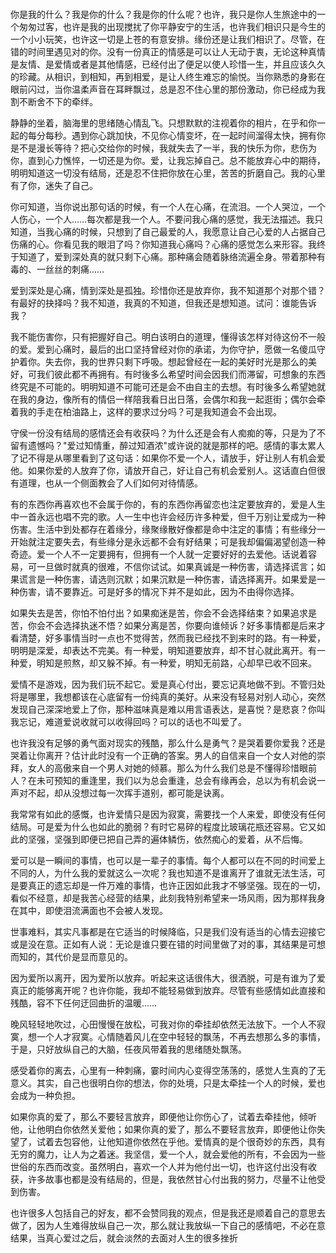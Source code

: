 # 



你是我的什么？我是你的什么？我是你的什么呢？也许，我只是你人生旅途中的一个匆匆过客，也许是我的出现搅扰了你平静安宁的生活，也许我们相识只是今生的一个小小玩笑，也许这一切是上苍的有意安排。缘份还是让我们相识了。尽管，在错的时间里遇见对的你。没有一份真正的情感是可以让人无动于衷，无论这种真情是友情、是爱情或者是其他情感，已经付出了便足以使人珍惜一生，并且应该久久的珍藏。从相识，到相知，再到相爱，是让人终生难忘的愉悦。当你熟悉的身影在眼前闪过，当你温柔声音在耳畔飘过，总是忍不住心里的那份激动，你已经成为我割不断舍不下的牵绊。

 

静静的坐着，脑海里的思绪随心情乱飞。只想默默的注视着你的相片，在乎和你一起的每分每秒。遇到你心跳加快，不见你心情变坏，在一起时间溜得太快，拥有你是不是漫长等待？把心交给你的时候，我就失去了一半，我的快乐为你，悲伤为你，直到心力憔悴，一切还是为你。爱，让我忘掉自己。总不能放弃心中的期待，明明知道这一切没有结局，还是忍不住把你放在心里，苦苦的折磨自己。我的心里有了你，迷失了自己。

 

你可知道，当你说出那句话的时候，有一个人在心痛，在流泪。一个人哭泣，一个人伤心，一个人……每次都是我一个人。不要问我心痛的感觉，我无法描述。我只知道，当我心痛的时候，只想到了自己最爱的人，我愿意让自己心爱的人占据自己伤痛的心。你看见我的眼泪了吗？你知道我心痛吗？心痛的感觉怎么来形容。我终于知道了，爱到深处真的就只剩下心痛。那种痛会随着脉络流遍全身。带着那种有毒的、一丝丝的刺痛……

 

爱到深处是心痛，情到深处是孤独。珍惜你还是放弃你，我不知道那个对那个错？有最好的抉择吗？我不知道，我真的不知道，但我还是想知道。试问：谁能告诉我？

 

我不能伤害你，只有把握好自己。明白该明白的道理，懂得该怎样对待这份不一般的爱。爱到心痛时，最后的出口坚持曾经对你的承诺，为你守护，愿做一名傻瓜守护着你。失去你，我的世界只剩下呼吸。想起曾经在一起的美好时光是那么的美好，可我们彼此都不再拥有。有时後多么希望时间会因我们而滞留，可想象的东西终究是不可能的。明明知道不可能可还是会不由自主的去想。有时後多么希望她就在我的身边，像所有的情侣一样陪我看日出日落，会偶尔和我一起逛街；偶尔会牵着我的手走在柏油路上，这样的要求过分吗？可是我知道会不会出现。

 

守侯一份没有结局的感情还会有收获吗？为什么还是会有人痴痴的等，只是为了不留有遗憾吗？"爱过知情重，醉过知酒浓"或许说的就是那样的吧。感情的事太累人了记不得是从哪里看到了这句话：如果你不爱一个人，请放手，好让别人有机会爱他。如果你爱的人放弃了你，请放开自己，好让自己有机会爱别人。这话直白但很有道理，也从一个侧面教会了人们如何对待情感。

 

有的东西你再喜欢也不会属于你的，有的东西你再留恋也注定要放弃的，爱是人生中一首永远也唱不完的歌。人一生中也许会经历许多种爱，但千万别让爱成为一种伤害。生活中到处都存在着缘分，缘聚缘散好像都是命中注定的事情；有些缘分一开始就注定要失去，有些缘分是永远都不会有好结果；可是我却偏偏渴望创造一种奇迹。爱一个人不一定要拥有，但拥有一个人就一定要好好的去爱他。话说着容易，可一旦做时就真的很难，不信你试试。如果真诚是一种伤害，请选择谎言；如果谎言是一种伤害，请选则沉默；如果沉默是一种伤害，请选择离开。如果爱是一种伤害，请不要靠近。可是好多的情况下并不是如此，因为不由得你选择。

 

如果失去是苦，你怕不怕付出？如果痴迷是苦，你会不会选择结束？如果追求是苦，你会不会选择执迷不悟？如果分离是苦，你要向谁倾诉？好多事情都是后来才看清楚，好多事情当时一点也不觉得苦，然而我已经找不到来时的路。有一种爱，明明是深爱，却表达不完美。有一种爱，明知道要放弃，却不甘心就此离开。有一种爱，明知是煎熬，却又躲不掉。有一种爱，明知无前路，心却早已收不回来。

 

爱情不是游戏，因为我们玩不起它。爱是真心付出，要忘记真地做不到。不管归处将是哪里，我想都该在心底留有一份纯真的美好。从来没有轻易对别人动心，突然发现自己深深地爱上了你，那种滋味真是难以用言语表达，是喜悦？是悲哀？你叫我忘记，难道爱说收就可以收得回吗？可以的话也不叫爱了。

 

也许我没有足够的勇气面对现实的残酷，那么什么是勇气？是哭着要你爱我？还是哭着让你离开？估计此时没有一个正确的答案。男人的自信来自一个女人对他的崇拜，女人的高傲来自一个男人对她的倾慕。那么为什么我们总是不懂得珍惜眼前人？在未可预知的重逢里，我们以为总会重逢，总会有缘再会，总以为有机会说一声对不起，却从没想过每一次挥手道别，都可能是诀离。

 

我常常有如此的感慨，也许爱情只是因为寂寞，需要找一个人来爱，即使没有任何结局。可是爱为什么也如此的脆弱？有时它易碎的程度比玻璃花瓶还容易。它又如此的坚强，坚强到即便已把自己弄的遍体鳞伤，依然痴心的爱着，从不后悔。

 

爱可以是一瞬间的事情，也可以是一辈子的事情。每个人都可以在不同的时间爱上不同的人，为什么我的爱就这么一次呢？我也知道不是谁离开了谁就无法生活，可是要真正的遗忘却是一件万难的事情，也许正因如此我才不够坚强。现在的一切，看似不经意，却是我苦心经营的结果，此刻我特别希望来一场风雨，因为那样我身在其中，即使泪流满面也不会被人发现。

 

世事难料，其实凡事都是在它适当的时候降临，只是我们没有适当的心情去迎接它或是没在意。正如有人说：无论是谁只要在错的时间里做了对的事，其结果是可想而知的，其代价是显而意见的。

 

因为爱所以离开，因为爱所以放弃。听起来这话很伟大，很洒脱，可是有谁为了爱真正的能够离开呢？也许你能，我却不能轻易做到放弃。尽管有些感情如此直接和残酷，容不下任何迂回曲折的温暖……

 

晚风轻轻地吹过，心田慢慢在放松，可我对你的牵挂却依然无法放下。一个人不寂寞，想一个人才寂寞。心情随着风儿在空中轻轻的飘荡，不再去想那么多的事情，于是，只好放纵自己的大脑，任夜风带着我的思绪随处飘荡。

 

感受着你的离去，心里有一种刺痛，霎时间内心变得空荡荡的，感觉人生真的了无意义。其实，自己也很明白你的想法，你的处境，只是太牵挂一个人的时候，爱也会成为一种负担。

 

如果你真的爱了，那么不要轻言放弃，即便他让你伤心了，试着去牵挂他，倾听他，让他明白你依然关爱他；如果你真的爱了，那么不要轻言放弃，即便他让你失望了，试着去包容他，让他知道你依然在乎他。爱情真的是个很奇妙的东西，具有无穷的魔力，让人为之着迷。我坚信，爱一个人，就会爱他的所有，不会因为一些世俗的东西而改变。虽然明白，喜欢一个人并为他付出一切，也许这付出没有收获，许多故事也都是没有结局的，但是，我依然甘心付出我的努力，尽量不让他受到伤害。

 

也许很多人包括自己的好友，都不会赞同我的观点，但是我还是顺着自己的意思去做了，因为人生难得放纵自己一次，那么就让我放纵一下自己的感情吧，不必在意结果，当真心爱过之后，就会淡然的去面对人生的很多挫折